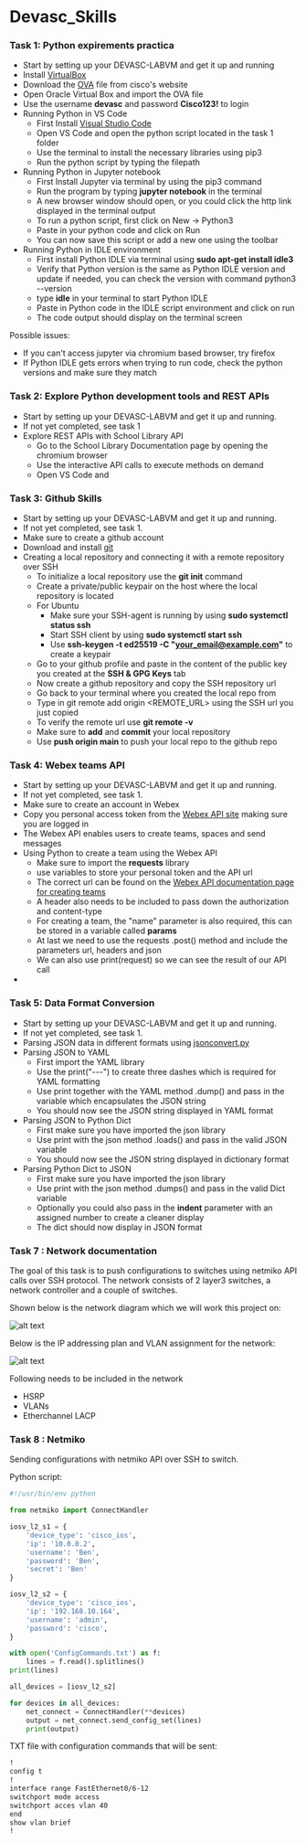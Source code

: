 # Devasc_Skills

### Task 1: Python expirements practica

* Start by setting up your DEVASC-LABVM and get it up and running
* Install [VirtualBox](https://www.virtualbox.org/) 
* Download the [OVA](https://www.netacad.com/portal/content/devnet-associate-virtual-machines-vms) file from cisco's website 
* Open Oracle Virtual Box and import the OVA file
* Use the username **devasc** and password **Cisco123!** to login
* Running Python in VS Code
  * First Install [Visual Studio Code](https://code.visualstudio.com/)
  * Open VS Code and open the python script located in the task 1 folder
  * Use the terminal to install the necessary libraries using pip3
  * Run the python script by typing the filepath  
* Running Python in Jupyter notebook
  * First Install Jupyter via terminal by using the pip3 command
  * Run the program by typing **jupyter notebook** in the terminal
  * A new browser window should open, or you could click the http link displayed in the terminal output
  * To run a python script, first click on New -> Python3
  * Paste in your python code and click on Run
  * You can now save this script or add a new one using the toolbar
* Running Python in IDLE environment
  * First install Python IDLE via terminal using **sudo apt-get install idle3**
  * Verify that Python version is the same as Python IDLE version and update if needed, 
  you can check the version with command python3 --version
  * type **idle** in your terminal to start Python IDLE
  * Paste in Python code in the IDLE script environment and click on run
  * The code output should display on the terminal screen

Possible issues:
* If you can't access jupyter via chromium based browser, try firefox
* If Python IDLE gets errors when trying to run code, check the python versions and make sure they match

### Task 2: Explore Python development tools and REST APIs

* Start by setting up your DEVASC-LABVM and get it up and running.
* If not yet completed, see task 1
* Explore REST APIs with School Library API
  * Go to the School Library Documentation page by opening the chromium browser
  * Use the interactive API calls to execute methods on demand
  * Open VS Code and 

### Task 3: Github Skills

* Start by setting up your DEVASC-LABVM and get it up and running. 
* If not yet completed, see task 1.
* Make sure to create a github account
* Download and install [git](https://git-scm.com/) 
* Creating a local repository and connecting it with a remote repository over SSH
  * To initialize a local repository use the **git init** command
  * Create a private/public keypair on the host where the local repository is located
  * For Ubuntu
    * Make sure your SSH-agent is running by using **sudo systemctl status ssh**
    * Start SSH client by using **sudo systemctl start ssh**
    * Use **ssh-keygen -t ed25519 -C "your_email@example.com"** to create a keypair
  * Go to your github profile and paste in the content of the public key you created at the **SSH & GPG Keys** tab
  * Now create a github repository and copy the SSH repository url
  * Go back to your terminal where you created the local repo from
  * Type in git remote add origin <REMOTE_URL> using the SSH url you just copied
  * To verify the remote url use **git remote -v**
  * Make sure to **add** and **commit** your local repository
  * Use **push origin main** to push your local repo to the github repo 

### Task 4: Webex teams API

* Start by setting up your DEVASC-LABVM and get it up and running. 
* If not yet completed, see task 1.
* Make sure to create an account in Webex
* Copy you personal access token from the [Webex API site](https://developer.webex.com/docs/getting-started) making sure you are logged in
* The Webex API enables users to create teams, spaces and send messages
* Using Python to create a team using the Webex API
  * Make sure to import the **requests** library
  * use variables to store your personal token and the API url
  * The correct url can be found on the [Webex API documentation page for creating teams](https://developer.webex.com/docs/api/v1/teams)
  * A header also needs to be included to pass down the authorization and content-type 
  * For creating a team, the "name" parameter is also required, this can be stored in a variable called **params**
  * At last we need to use the requests .post() method and include the parameters url, headers and json
  * We can also use print(request) so we can see the result of our API call
*

### Task 5: Data Format Conversion

* Start by setting up your DEVASC-LABVM and get it up and running. 
* If not yet completed, see task 1.
* Parsing JSON data in different formats using [jsonconvert.py](https://github.com/deranker1/Devasc_Skills/blob/main/Task%205:%20Data%20Format%20Conversion/json_convert.py)
* Parsing JSON to YAML
  * First import the YAML library
  * Use the print("---") to create three dashes which is required for YAML formatting
  * Use print together with the YAML method .dump() and pass in the variable which encapsulates the JSON string
  * You should now see the JSON string displayed in YAML format
* Parsing JSON to Python Dict
  * First make sure you have imported the json library
  * Use print with the json method .loads() and pass in the valid JSON variable
  * You should now see the JSON string displayed in dictionary format
* Parsing Python Dict to JSON
  * First make sure you have imported the json library
  * Use print with the json method .dumps() and pass in the valid Dict variable 
  * Optionally you could also pass in the **indent** parameter with an assigned number to create a cleaner display
  * The dict should now display in JSON format

### Task 7 : Network documentation
The goal of this task is to push configurations to switches using netmiko API calls over SSH protocol.
The network consists of 2 layer3 switches, a network controller and a couple of switches.

Shown below is the network diagram which we will work this project on:

![alt text](https://github.com/deranker1/Devasc_Skills/blob/main/Task%207:%20Network%20documentation/Diagram_ENT2_2SNEa_BilginEmin.drawio.png)

Below is the IP addressing plan and VLAN assignment for the network:

![alt text](https://github.com/deranker1/Devasc_Skills/blob/main/Task%207:%20Network%20documentation/IPAddressing.PNG)

Following needs to be included in the network

* HSRP
* VLANs
* Etherchannel LACP



### Task 8 : Netmiko

Sending configurations with netmiko API over SSH to switch.

Python script:

```python
#!/usr/bin/env python

from netmiko import ConnectHandler

iosv_l2_s1 = {
	'device_type': 'cisco_ios',
	'ip': '10.0.0.2',
	'username': 'Ben',
	'password': 'Ben',
    'secret': 'Ben'
}

iosv_l2_s2 = {
	'device_type': 'cisco_ios',
	'ip': '192.168.10.164',
	'username': 'admin',
	'password': 'cisco',
}

with open('ConfigCommands.txt') as f:
	lines = f.read().splitlines()
print(lines)

all_devices = [iosv_l2_s2]

for devices in all_devices:
	net_connect = ConnectHandler(**devices)
	output = net_connect.send_config_set(lines)
	print(output)
```

TXT file with configuration commands that will be sent:

```txt
!
config t
!
interface range FastEthernet0/6-12
switchport mode access
switchport acces vlan 40
end
show vlan brief
!
```



